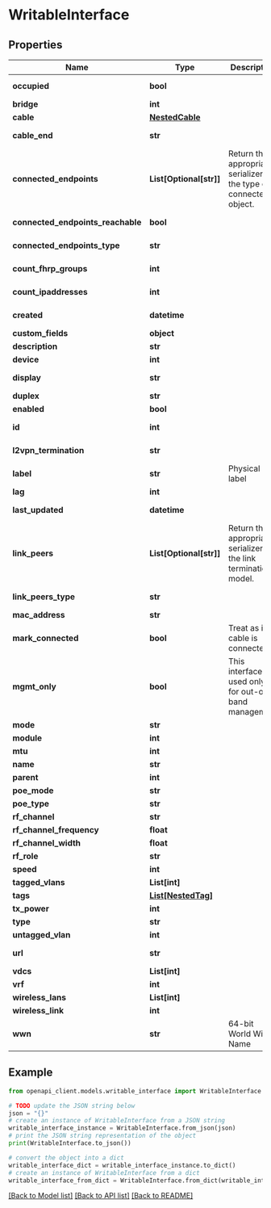 # WritableInterface


## Properties

Name | Type | Description | Notes
------------ | ------------- | ------------- | -------------
**occupied** | **bool** |  | [optional] [readonly] 
**bridge** | **int** |  | [optional] 
**cable** | [**NestedCable**](NestedCable.md) |  | [optional] 
**cable_end** | **str** |  | [optional] [readonly] 
**connected_endpoints** | **List[Optional[str]]** |  Return the appropriate serializer for the type of connected object.  | [optional] [readonly] 
**connected_endpoints_reachable** | **bool** |  | [optional] [readonly] 
**connected_endpoints_type** | **str** |  | [optional] [readonly] 
**count_fhrp_groups** | **int** |  | [optional] [readonly] 
**count_ipaddresses** | **int** |  | [optional] [readonly] 
**created** | **datetime** |  | [optional] [readonly] 
**custom_fields** | **object** |  | [optional] 
**description** | **str** |  | [optional] 
**device** | **int** |  | 
**display** | **str** |  | [optional] [readonly] 
**duplex** | **str** |  | [optional] 
**enabled** | **bool** |  | [optional] 
**id** | **int** |  | [optional] [readonly] 
**l2vpn_termination** | **str** |  | [optional] [readonly] 
**label** | **str** | Physical label | [optional] 
**lag** | **int** |  | [optional] 
**last_updated** | **datetime** |  | [optional] [readonly] 
**link_peers** | **List[Optional[str]]** |  Return the appropriate serializer for the link termination model.  | [optional] [readonly] 
**link_peers_type** | **str** |  | [optional] [readonly] 
**mac_address** | **str** |  | [optional] 
**mark_connected** | **bool** | Treat as if a cable is connected | [optional] 
**mgmt_only** | **bool** | This interface is used only for out-of-band management | [optional] 
**mode** | **str** |  | [optional] 
**module** | **int** |  | [optional] 
**mtu** | **int** |  | [optional] 
**name** | **str** |  | 
**parent** | **int** |  | [optional] 
**poe_mode** | **str** |  | [optional] 
**poe_type** | **str** |  | [optional] 
**rf_channel** | **str** |  | [optional] 
**rf_channel_frequency** | **float** |  | [optional] 
**rf_channel_width** | **float** |  | [optional] 
**rf_role** | **str** |  | [optional] 
**speed** | **int** |  | [optional] 
**tagged_vlans** | **List[int]** |  | [optional] 
**tags** | [**List[NestedTag]**](NestedTag.md) |  | [optional] 
**tx_power** | **int** |  | [optional] 
**type** | **str** |  | 
**untagged_vlan** | **int** |  | [optional] 
**url** | **str** |  | [optional] [readonly] 
**vdcs** | **List[int]** |  | 
**vrf** | **int** |  | [optional] 
**wireless_lans** | **List[int]** |  | [optional] 
**wireless_link** | **int** |  | [optional] 
**wwn** | **str** | 64-bit World Wide Name | [optional] 

## Example

```python
from openapi_client.models.writable_interface import WritableInterface

# TODO update the JSON string below
json = "{}"
# create an instance of WritableInterface from a JSON string
writable_interface_instance = WritableInterface.from_json(json)
# print the JSON string representation of the object
print(WritableInterface.to_json())

# convert the object into a dict
writable_interface_dict = writable_interface_instance.to_dict()
# create an instance of WritableInterface from a dict
writable_interface_from_dict = WritableInterface.from_dict(writable_interface_dict)
```
[[Back to Model list]](../README.md#documentation-for-models) [[Back to API list]](../README.md#documentation-for-api-endpoints) [[Back to README]](../README.md)


